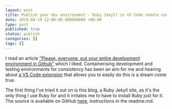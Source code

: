 ```yaml
---
layout: post
title: Publish your dev environment - Ruby Jekyll in VS Code remote container
date: 2019-08-19 12:00:00.000000000 +00:00
type: post
published: true
status: publish
categories: []
tags: []
---
```

I read an article ["Please, everyone, put your entire development environment in Github"](https://www.freecodecamp.org/news/put-your-dev-env-in-github/) which I liked. Containerising development and testing environments for consistency has been an aim for me and hearing about [a VS Code extension](https://code.visualstudio.com/docs/remote/containers) that allows you to easily do this is a dream come true.

The first thing I've tried it out on is this blog, a Ruby Jekyll site, as it's the only thing I use Ruby for and it irritates me to have to install Ruby just for it. The source is available on GitHub [here](https://github.com/stevenalexander/stevenalexander.github.io), instructions in the readme.md.